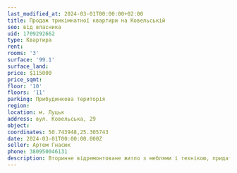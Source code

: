 ```yaml
---
last_modified_at: 2024-03-01T00:00:00+02:00
title: Продаж трикімнатної квартири на Ковельській
seo: від власника
uid: 1709292662
type: Квартира
rent:
rooms: '3'
surface: '99.1'
surface_land:
price: $115000
price_sqmt:
floor: '10'
floors: '11'
parking: Прибудинкова територія
region:
location: м. Луцьк
address: вул. Ковельська, 29
object:
coordinates: 50.743948,25.305743
date: 2024-03-01T00:00:00.000Z
seller: Артем Гнасюк
phone: 380950046131
description: Вторинне відремонтоване житло з меблями і технікою, придатне і готове для проживання
---
```

